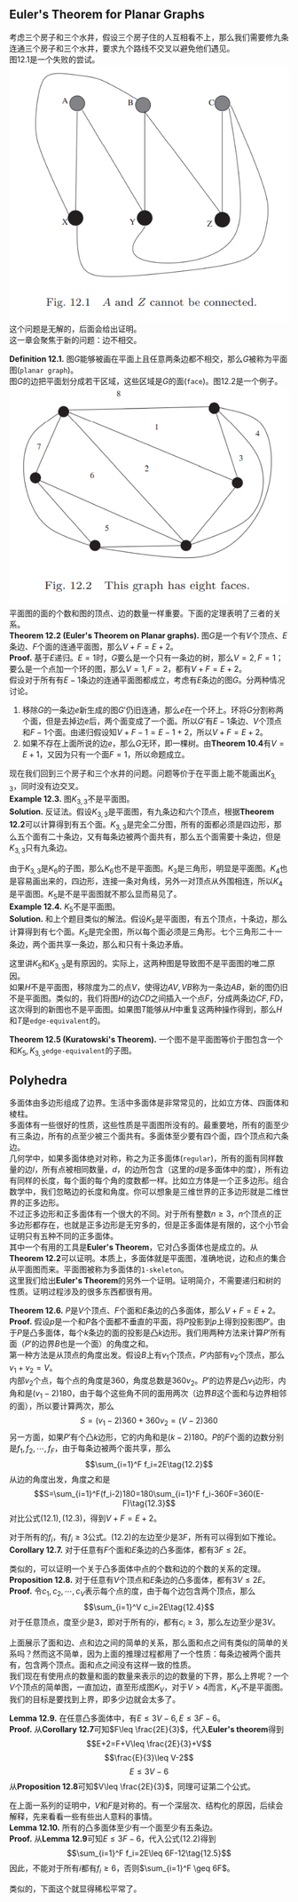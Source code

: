 ## Euler's Theorem for Planar Graphs
考虑三个房子和三个水井，假设三个房子住的人互相看不上，那么我们需要修九条连通三个房子和三个水井，要求九个路线不交叉以避免他们遇见。  
图12.1是一个失败的尝试。  
![](1201.png)  
这个问题是无解的，后面会给出证明。  
这一章会聚焦于新的问题：边不相交。

**Definition 12.1.** 图$G$能够被画在平面上且任意两条边都不相交，那么$G$被称为平面图(`planar graph`)。  
图$G$的边把平面划分成若干区域，这些区域是$G$的面(`face`)。图12.2是一个例子。  
![](1202.png)  
平面图的面的个数和图的顶点、边的数量一样重要。下面的定理表明了三者的关系。  
**Theorem 12.2 (Euler's Theorem on Planar graphs).** 图$G$是一个有$V$个顶点、$E$条边、$F$个面的连通平面图，那么$V+F=E+2$。  
**Proof.** 基于$E$递归。$E=1$时，$G$要么是一个只有一条边的树，那么$V=2,F=1$；要么是一个点加一个环的图，那么$V=1,F=2$，都有$V+F=E+2$。  
假设对于所有有$E-1$条边的连通平面图都成立，考虑有$E$条边的图$G$。分两种情况讨论。  
1) 移除$G$的一条边$e$新生成的图$G'$仍旧连通，那么$e$在一个环上。环将$G$分割称两个面，但是去掉边$e$后，两个面变成了一个面。所以$G'$有$E-1$条边、$V$个顶点和$F-1$个面。由递归假设知$V+F-1=E-1+2$，所以$V+F=E+2$。  
2) 如果不存在上面所说的边$e$，那么$G$无环，即一棵树。由**Theorem 10.4**有$V=E+1$，又因为只有一个面$F=1$，所以命题成立。

现在我们回到三个房子和三个水井的问题。问题等价于在平面上能不能画出$K_{3,3}$，同时没有边交叉。  
**Example 12.3.** 图$K_{3,3}$不是平面图。  
**Solution.** 反证法。假设$K_{3,3}$是平面图，有九条边和六个顶点，根据**Theorem 12.2**可以计算得到有五个面。$K_{3,3}$是完全二分图，所有的面都必须是四边形，那么五个面有二十条边，又有每条边被两个面共有，那么五个面需要十条边，但是$K_{3,3}$只有九条边。

由于$K_{3,3}$是$K_6$的子图，那么$K_6$也不是平面图。$K_3$是三角形，明显是平面图。$K_4$也是容易画出来的，四边形，连接一条对角线，另外一对顶点从外围相连，所以$K_4$是平面图。$K_5$是不是平面图就不那么显而易见了。  
**Example 12.4.** $K_5$不是平面图。  
**Solution.** 和上个题目类似的解法。假设$K_5$是平面图，有五个顶点，十条边，那么计算得到有七个面。$K_5$是完全图，所以每个面必须是三角形。七个三角形二十一条边，两个面共享一条边，那么和只有十条边矛盾。

这里讲$K_5$和$K_{3,3}$是有原因的。实际上，这两种图是导致图不是平面图的唯二原因。  
如果$H$不是平面图，移除度为二的点$V$，使得边$AV,VB$称为一条边$AB$，新的图仍旧不是平面图。类似的，我们将图$H$的边$CD$之间插入一个点$F$，分成两条边$CF,FD$，这次得到的新图也不是平面图。如果图$T$能够从$H$中重复这两种操作得到，那么$H$和$T$是`edge-equivalent`的。

**Theorem 12.5 (Kuratowski's Theorem).** 一个图不是平面图等价于图包含一个和$K_5, K_{3,3}$`edge-equivalent`的子图。

## Polyhedra
多面体由多边形组成了边界。生活中多面体是非常常见的，比如立方体、四面体和棱柱。  
多面体有一些很好的性质，这些性质是平面图所没有的。最重要地，所有的面至少有三条边，所有的点至少被三个面共有。多面体至少要有四个面，四个顶点和六条边。  
几何学中，如果多面体绝对对称，称之为正多面体(`regular`)，所有的面有同样数量的边$l$，所有点被相同数量，$d$，的边所包含（这里的$d$是多面体中的度），所有边有同样的长度，每个面的每个角的度数都一样。比如立方体是一个正多边形。组合数学中，我们忽略边的长度和角度。你可以想象是三维世界的正多边形就是二维世界的正多边形。  
不过正多边形和正多面体有一个很大的不同。对于所有整数$n\geq 3$，$n$个顶点的正多边形都存在，也就是正多边形是无穷多的，但是正多面体是有限的，这个小节会证明只有五种不同的正多面体。  
其中一个有用的工具是**Euler's Theorem**，它对凸多面体也是成立的。从**Theorem 12.2**可以证明。本质上，多面体就是平面图，准确地说，边和点的集合从平面图而来。平面图被称为多面体的`1-skeleton`。  
这里我们给出**Euler's Theorem**的另外一个证明。证明简介，不需要递归和树的性质。证明过程涉及的很多东西都很有用。

**Theorem 12.6.** $P$是$V$个顶点、$F$个面和$E$条边的凸多面体，那么$V+F=E+2$。  
**Proof.** 假设$p$是一个和$P$各个面都不垂直的平面，将$P$投影到$p$上得到投影图$P'$。由于$P$是凸多面体，每个$k$条边的面的投影是凸$k$边形。我们用两种方法来计算$P'$所有面（$P'$的边界$B$也是一个面）的角度之和。  
第一种方法是从顶点的角度出发。假设$B$上有$v_1$个顶点，$P'$内部有$v_2$个顶点，那么$v_1+v_2=V$。  
内部$v_2$个点，每个点的角度是360，角度总数是$360v_2$。$P'$的边界是凸$v_1$边形，内角和是$(v_1-2)180$，由于每个这些角不同的面用两次（边界$B$这个面和与边界相邻的面），所以要计算两次，那么
$$S=(v_1-2)360+360v_2=(V-2)360\tag{12.1}$$
另一方面，如果$P'$有个凸$k$边形，它的内角和是$(k-2)180$。$P$的$F$个面的边数分别是$f_1,f_2,\cdots,f_F$，由于每条边被两个面共享，那么
$$\sum_{i=1}^F f_i=2E\tag{12.2}$$
从边的角度出发，角度之和是
$$S=\sum_{i=1}^F(f_i-2)180=180\sum_{i=1}^F f_i-360F=360(E-F)\tag{12.3}$$
对比公式$(12.1),(12.3)$，得到$V+F=E+2$。

对于所有的$f_i$，有$f_i\geq 3$公式。$(12.2)$的左边至少是$3F$，所有可以得到如下推论。  
**Corollary 12.7.** 对于任意有$F$个面和$E$条边的凸多面体，都有$3F\leq 2E$。

类似的，可以证明一个关于凸多面体中点的个数和边的个数的关系的定理。  
**Proposition 12.8.** 对于任意有$V$个顶点和$E$条边的凸多面体，都有$3V\leq 2E$。  
**Proof.** 令$c_1,c_2,\cdots,c_V$表示每个点的度，由于每个边包含两个顶点，那么
$$\sum_{i=1}^V c_i=2E\tag{12.4}$$
对于任意顶点，度至少是3，即对于所有的$i$，都有$c_i\geq 3$，那么左边至少是$3V$。

上面展示了面和边、点和边之间的简单的关系，那么面和点之间有类似的简单的关系吗？然而这不简单，因为上面的推理过程都用了一个性质：每条边被两个面共有，包含两个顶点。面和点之间没有这样一致的性质。  
我们现在有使用点的数量和面的数量来表示的边的数量的下界，那么上界呢？一个$V$个顶点的简单图，一直加边，直至形成图$K_V$，对于$V>4$而言，$K_V$不是平面图。我们的目标是要找到上界，即多少边就会太多了。

**Lemma 12.9.** 在任意凸多面体中，有$E\leq 3V-6, E\leq 3F-6$。  
**Proof.** 从**Corollary 12.7**可知$F\leq \frac{2E}{3}$，代入**Euler's theorem**得到
$$E+2=F+V\leq \frac{2E}{3}+V$$
$$\frac{E}{3}\leq V-2$$
$$E\leq 3V-6$$
从**Proposition 12.8**可知$V\leq \frac{2E}{3}$，同理可证第二个公式。

在上面一系列的证明中，$V$和$F$是对称的。有一个深层次、结构化的原因，后续会解释，先来看看一些有些出人意料的事情。  
**Lemma 12.10.** 所有的凸多面体至少有一个面至少有五条边。  
**Proof.** 从**Lemma 12.9**可知$E\leq 3F-6$，代入公式$(12.2)$得到
$$\sum_{i=1}^F f_i=2E\leq 6F-12\tag{12.5}$$
因此，不能对于所有$i$都有$f_i\geq 6$，否则$\sum_{i=1}^F \geq 6F$。

类似的，下面这个就显得稀松平常了。  
